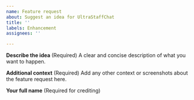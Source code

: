 ```yaml
---
name: Feature request
about: Suggest an idea for UltraStaffChat
title: ''
labels: Enhancement
assignees: ''

---
```


**Describe the idea** (Required)
A clear and concise description of what you want to happen.

**Additional context** (Required)
Add any other context or screenshots about the feature request here.

**Your full name** (Required for crediting)
